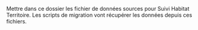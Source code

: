 Mettre dans ce dossier les fichier de données sources pour Suivi Habitat Territoire.
Les scripts de migration vont récupérer les données depuis ces fichiers.
